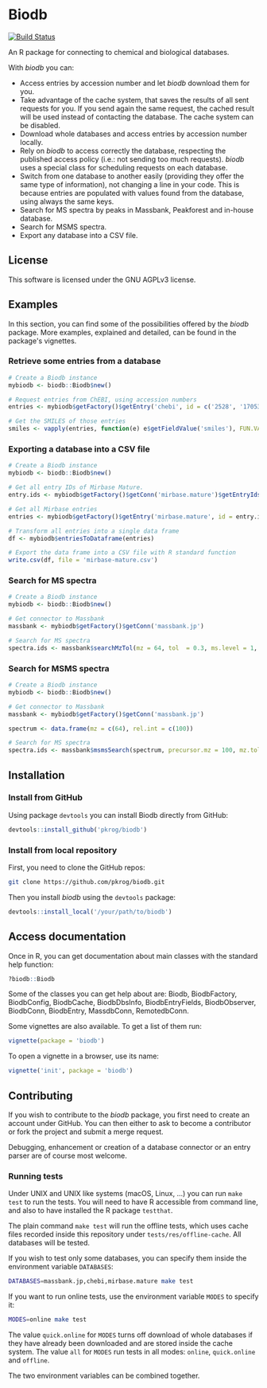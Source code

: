 Biodb
=====

[![Build Status](https://travis-ci.org/pkrog/biodb.svg?branch=master)](https://travis-ci.org/pkrog/biodb)

An R package for connecting to chemical and biological databases.

With *biodb* you can:

 * Access entries by accession number and let *biodb* download them for you.
 * Take advantage of the cache system, that saves the results of all sent requests for you. If you send again the same request, the cached result will be used instead of contacting the database. The cache system can be disabled.
 * Download whole databases and access entries by accession number locally.
 * Rely on *biodb* to access correctly the database, respecting the published access policy (i.e.: not sending too much requests). *biodb* uses a special class for scheduling requests on each database.
 * Switch from one database to another easily (providing they offer the same type of information), not changing a line in your code. This is because entries are populated with values found from the database, using always the same keys.
 * Search for MS spectra by peaks in Massbank, Peakforest and in-house database.
 * Search for MSMS spectra.
 * Export any database into a CSV file.

## License

This software is licensed under the GNU AGPLv3 license.

## Examples

In this section, you can find some of the possibilities offered by the *biodb* package.
More examples, explained and detailed, can be found in the package's vignettes.

### Retrieve some entries from a database

```r
# Create a Biodb instance
mybiodb <- biodb::Biodb$new()

# Request entries from ChEBI, using accession numbers
entries <- mybiodb$getFactory()$getEntry('chebi', id = c('2528', '17053', '15440'))

# Get the SMILES of those entries 
smiles <- vapply(entries, function(e) e$getFieldValue('smiles'), FUN.VALUE = '')
```

### Exporting a database into a CSV file

```r
# Create a Biodb instance
mybiodb <- biodb::Biodb$new()

# Get all entry IDs of Mirbase Mature.
entry.ids <- mybiodb$getFactory()$getConn('mirbase.mature')$getEntryIds()

# Get all Mirbase entries
entries <- mybiodb$getFactory()$getEntry('mirbase.mature', id = entry.ids)

# Transform all entries into a single data frame
df <- mybiodb$entriesToDataframe(entries)

# Export the data frame into a CSV file with R standard function
write.csv(df, file = 'mirbase-mature.csv')
```

### Search for MS spectra

```r
# Create a Biodb instance
mybiodb <- biodb::Biodb$new()

# Get connector to Massbank
massbank <- mybiodb$getFactory()$getConn('massbank.jp')

# Search for MS spectra
spectra.ids <- massbank$searchMzTol(mz = 64, tol  = 0.3, ms.level = 1, max.results = 10)
```

### Search for MSMS spectra

```r
# Create a Biodb instance
mybiodb <- biodb::Biodb$new()

# Get connector to Massbank
massbank <- mybiodb$getFactory()$getConn('massbank.jp')

spectrum <- data.frame(mz = c(64), rel.int = c(100))

# Search for MS spectra
spectra.ids <- massbank$msmsSearch(spectrum, precursor.mz = 100, mz.tol = 0.3)
```

## Installation

### Install from GitHub

Using package `devtools` you can install Biodb directly from GitHub:
```r
devtools::install_github('pkrog/biodb')
```

### Install from local repository

First, you need to clone the GitHub repos:
```bash
git clone https://github.com/pkrog/biodb.git
```

Then you install *biodb* using the `devtools` package:
```r
devtools::install_local('/your/path/to/biodb')
```

## Access documentation

Once in R, you can get documentation about main classes with the standard help function:
```r
?biodb::Biodb
```
Some of the classes you can get help about are: Biodb, BiodbFactory, BiodbConfig, BiodbCache, BiodbDbsInfo, BiodbEntryFields, BiodbObserver, BiodbConn, BiodbEntry, MassdbConn, RemotedbConn.

Some vignettes are also available. To get a list of them run:
```r
vignette(package = 'biodb')
```

To open a vignette in a browser, use its name:
```r
vignette('init', package = 'biodb')
```

## Contributing

If you wish to contribute to the *biodb* package, you first need to create an account under GitHub. You can then either to ask to become a contributor or fork the project and submit a merge request.

Debugging, enhancement or creation of a database connector or an entry parser are of course most welcome.

### Running tests

Under UNIX and UNIX like systems (macOS, Linux, ...) you can run `make test` to run the tests. You will need to have R accessible from command line, and also to have installed the R package `testthat`.

The plain command `make test` will run the offline tests, which uses cache files recorded inside this repository under `tests/res/offline-cache`. All databases will be tested.

If you wish to test only some databases, you can specify them inside the environment variable `DATABASES`:
```bash
DATABASES=massbank.jp,chebi,mirbase.mature make test
```

If you want to run online tests, use the environment variable `MODES` to specify it:
```bash
MODES=online make test
```

The value `quick.online` for `MODES` turns off download of whole databases if they have already been downloaded and are stored inside the cache system.
The value `all` for `MODES` run tests in all modes: `online`, `quick.online` and `offline`.

The two environment variables can be combined together.
